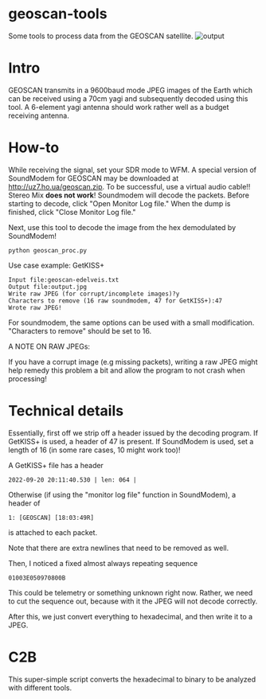 # geoscan-tools
Some tools to process data from the GEOSCAN satellite. 
![output](https://user-images.githubusercontent.com/114111180/192885196-7b54cd63-fa24-4f51-977f-e8b944e0417c.jpg)


# Intro

GEOSCAN transmits in a 9600baud mode JPEG images of the Earth which can be received using a 70cm yagi and subsequently decoded using this tool. A 6-element yagi antenna should work rather well as a budget receiving antenna. 

# How-to
While receiving the signal, set your SDR mode to WFM. A special version of SoundModem for GEOSCAN may be downloaded at http://uz7.ho.ua/geoscan.zip. To be successful, use a virtual audio cable!! Stereo Mix **does not work**! Soundmodem will decode the packets. Before starting to decode, click "Open Monitor Log file." When the dump is finished, click "Close Monitor Log file."

Next, use this tool to decode the image from the hex demodulated by SoundModem!

```
python geoscan_proc.py
``` 

Use case example: GetKISS+

```
Input file:geoscan-edelveis.txt
Output file:output.jpg
Write raw JPEG (for corrupt/incomplete images)?y
Characters to remove (16 raw soundmodem, 47 for GetKISS+):47
Wrote raw JPEG!
``` 

For soundmodem, the same options can be used with a small modification. "Characters to remove" should be set to 16. 

A NOTE ON RAW JPEGs:

If you have a corrupt image (e.g missing packets), writing a raw JPEG might help remedy this problem a bit and allow the program to not crash when processing!

# Technical details

Essentially, first off we strip off a header issued by the decoding program. If GetKISS+ is used, a header of 47 is present. If SoundModem is used, set a length of 16 (in some rare cases, 10 might work too)!

A GetKISS+ file has a header
```
2022-09-20 20:11:40.530 | len: 064 |
``` 

Otherwise (if using the "monitor log file" function in SoundModem), a header of 
```
1: [GEOSCAN] [18:03:49R]
``` 
is attached to each packet. 

Note that there are extra newlines that need to be removed as well. 

Then, I noticed a fixed almost always repeating sequence 

```
01003E050970800B
``` 
This could be telemetry or something unknown right now. Rather, we need to cut the sequence out, because with it the JPEG will not decode correctly. 

After this, we just convert everything to hexadecimal, and then write it to a JPEG. 

# C2B

This super-simple script converts the hexadecimal to binary to be analyzed with different tools. 
